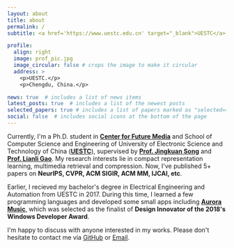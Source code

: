 ```yaml
---
layout: about
title: about
permalink: /
subtitle: <a href='https://www.uestc.edu.cn' target="_blank">UESTC</a> &#183; <a href='mailto:xiaosu.zhu@outlook.com' target="_blank">xiaosu.zhu@outlook.com</a> &#183; <span>Ph.D. student</span> &#183; <span>Compact Representation Learning</span> 

profile:
  align: right
  image: prof_pic.jpg
  image_circular: false # crops the image to make it circular
  address: >
    <p>UESTC.</p>
    <p>Chengdu, China.</p>

news: true  # includes a list of news items
latest_posts: true  # includes a list of the newest posts
selected_papers: true # includes a list of papers marked as "selected={true}"
social: false  # includes social icons at the bottom of the page
---
```


Currently, I'm a Ph.D. student in [**Center for Future Media**](https://cfm.uestc.edu.cn/index) and School of Computer Science and Engineering of University of Electronic Science and Technology of China ([**UESTC**](https://www.uestc.edu.cn)), supervised by [**Prof. Jingkuan Song**](https://cfm.uestc.edu.cn/~songjingkuan/) and [**Prof. Lianli Gao**](https://lianligao.github.io). My research interests lie in compact representation learning, multimedia retrieval and compression. Now, I've published 5+ papers on **NeurIPS, CVPR, ACM SIGIR, ACM MM, IJCAI, etc**.

Earlier, I recieved my bachelor's degree in Electrical Engineering and Automation from UESTC in 2017. During this time, I learned a few programming languages and developed some small apps including [**Aurora Music**](https://github.com/xiaosu-zhu/Aurora.Music), which was selected as the finalist of **Design Innovator of the 2018's Windows Developer Award**.

I'm happy to discuss with anyone interested in my works. Please don't hesitate to contact me via [GitHub](https://github.com/xiaosu-zhu) or [Email](mailto:xiaosu.zhu@outlook.com).
